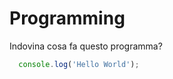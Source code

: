 # Programming

Indovina cosa fa questo programma?
```javascript  
  console.log('Hello World');
```



